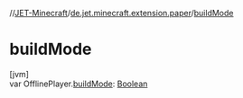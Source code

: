 //[JET-Minecraft](../../index.md)/[de.jet.minecraft.extension.paper](index.md)/[buildMode](build-mode.md)

# buildMode

[jvm]\
var OfflinePlayer.[buildMode](build-mode.md): [Boolean](https://kotlinlang.org/api/latest/jvm/stdlib/kotlin/-boolean/index.html)
